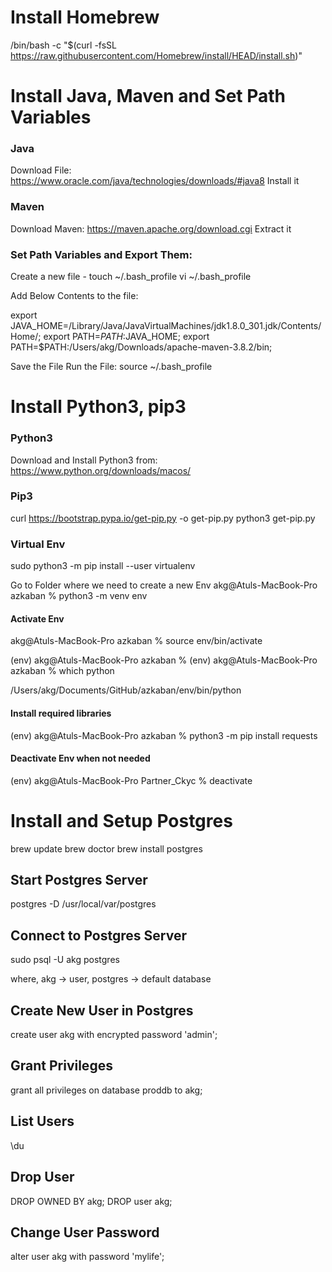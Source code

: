 # Install Homebrew
/bin/bash -c "$(curl -fsSL https://raw.githubusercontent.com/Homebrew/install/HEAD/install.sh)"

# Install Java, Maven and Set Path Variables

### Java
Download File: https://www.oracle.com/java/technologies/downloads/#java8
Install it

### Maven
Download Maven: https://maven.apache.org/download.cgi
Extract it

### Set Path Variables and Export Them:

Create a new file - touch ~/.bash_profile
                    vi ~/.bash_profile
                    
Add Below Contents to the file:        

export JAVA_HOME=/Library/Java/JavaVirtualMachines/jdk1.8.0_301.jdk/Contents/Home/;
export PATH=$PATH:$JAVA_HOME;
export PATH=$PATH:/Users/akg/Downloads/apache-maven-3.8.2/bin;

Save the File
Run the File: source ~/.bash_profile

# Install Python3, pip3

### Python3

Download and Install Python3 from: https://www.python.org/downloads/macos/

### Pip3
curl https://bootstrap.pypa.io/get-pip.py -o get-pip.py
python3 get-pip.py

### Virtual Env
sudo python3 -m pip install --user virtualenv

Go to Folder where we need to create a new Env
akg@Atuls-MacBook-Pro azkaban % python3 -m venv env

#### Activate Env
akg@Atuls-MacBook-Pro azkaban % source env/bin/activate

(env) akg@Atuls-MacBook-Pro azkaban %
(env) akg@Atuls-MacBook-Pro azkaban % which python

/Users/akg/Documents/GitHub/azkaban/env/bin/python

#### Install required libraries
(env) akg@Atuls-MacBook-Pro azkaban % python3 -m pip install requests

#### Deactivate Env when not needed
(env) akg@Atuls-MacBook-Pro Partner_Ckyc % deactivate

# Install and Setup Postgres
brew update
brew doctor
brew install postgres

## Start Postgres Server
postgres -D /usr/local/var/postgres

## Connect to Postgres Server
sudo psql -U akg postgres

where, akg -> user,
postgres -> default database

## Create New User in Postgres
create user akg with encrypted password 'admin';

## Grant Privileges
grant all privileges on database proddb to akg;

## List Users
\du

## Drop User
DROP OWNED BY akg;
DROP user akg;

## Change User Password
alter user akg with password 'mylife';

